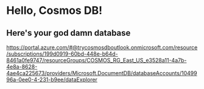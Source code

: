 # Hello, Cosmos DB!

## Here's your god damn database

https://portal.azure.com/#@trycosmosdboutlook.onmicrosoft.com/resource/subscriptions/199d0919-60bd-448e-b64d-8461a0fe9747/resourceGroups/COSMOS_RG_East_US_e3528a11-4a7b-4e8a-8628-4ae4ca225673/providers/Microsoft.DocumentDB/databaseAccounts/1049996a-0ee0-4-231-b9ee/dataExplorer
